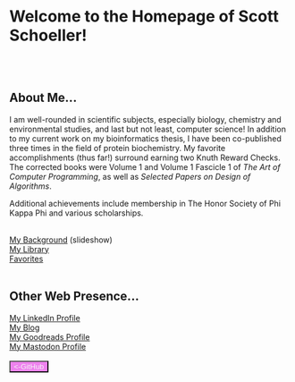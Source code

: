 <body>
<h1>Welcome to the Homepage of Scott Schoeller!</h1><br>
<br>
<h2>About Me...</h2>
<p>I am well-rounded in scientific subjects, especially biology, chemistry and environmental studies, and last but not least, computer science!
In addition to my current work on my bioinformatics thesis, I have been co-published three times in the field of protein biochemistry.
My favorite accomplishments (thus far!) surround earning two Knuth Reward Checks. The corrected books were Volume 1 and Volume 1 Fascicle 1 of <i>The Art of Computer Programming</i>, as well as <i>Selected Papers on Design of Algorithms</i>.</p> 
<p>Additional achievements include membership in The Honor Society of Phi Kappa Phi and various scholarships.</p><br>
<a href="https://drive.google.com/file/d/1NDO06h8JYRQKnt1zMERhviXTVNw9Fc1R/preview" width="640" height="480">My Background</a> (slideshow)<br>
 <a href="https://sschoellerstem.github.io/knuthkorner.html">My Library</a><br>
<a href="https://sschoellerstem.github.io/favlinks.html">Favorites</a><br>
<br>
<h2>Other Web Presence...</h2>
<a href="https://www.linkedin.com/in/sschoellerSTEM">My LinkedIn Profile</a><br>
<a href="https://sschoellerSTEM.blogspot.com">My Blog</a><br>
<a href="https://www.goodreads.com/sschoellerstem">My Goodreads Profile</a><br>
<a rel="me" href="https://noc.social/@sschoellerSTEM">My Mastodon Profile</a><br>
<br>
<form action="https://github.com/sschoellerSTEM">
<button type="submit" style="background-color:violet;color:whitesmoke">&lt;-GitHub</button>
</form>
</body>

